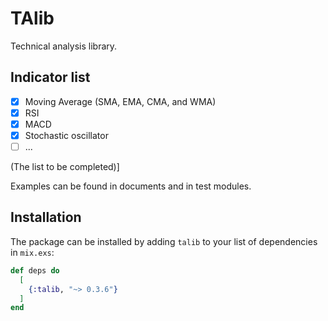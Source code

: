 # TAlib

Technical analysis library.

## Indicator list
- [x] Moving Average (SMA, EMA, CMA, and WMA)
- [x] RSI
- [x] MACD
- [x] Stochastic oscillator
- [ ] ...

(The list to be completed)]

Examples can be found in documents and in test modules.

## Installation

The package can be installed
by adding `talib` to your list of dependencies in `mix.exs`:

```elixir
def deps do
  [
    {:talib, "~> 0.3.6"}
  ]
end
```


